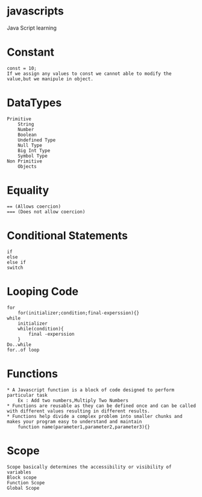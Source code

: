 # javascripts
 Java Script learning

 # Constant
    const = 10;
    If we assign any values to const we cannot able to modify the value,but we manipule in object.

 # DataTypes
    Primitive   
        String
        Number
        Boolean
        Undefined Type
        Null Type
        Big Int Type
        Symbol Type
    Non Primitive
        Objects
# Equality
    == (Allows coercion) 
    === (Does not allow coercion)

# Conditional Statements
    if 
    else
    else if
    switch

# Looping Code
    for
        for(initializer;condition;final-experssion){}
    while
        initializer
        while(condition){
            final -experssion
        }
    Do..while 
    for..of loop


 # Functions
    * A Javascript function is a block of code designed to perform particular task
        Ex : Add two numbers,Multiply Two Numbers
    * Functions are reusable as they can be defined once and can be called with different values resulting in different results.
    * Functions help divide a complex problem into smaller chunks and makes your program easy to understand and maintain
        function name(parameter1,parameter2,parameter3){}     

# Scope 
    Scope basically determines the accessibility or visibility of variables
    Block scope
    Function Scope
    Global Scope        
